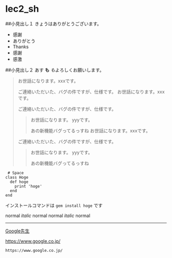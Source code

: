 # lec2_sh

##小見出し１
きょうはありがとうございます。

- 感謝
- ありがとう
- Thanks
- 感謝
 -  感激

##小見出し２
あす **も** *も*よろしくお願いします。
> お世話になります。xxxです。
> 
> ご連絡いただいた、バグの件ですが、仕様です。
> お世話になります。xxxです。
> 
> ご連絡いただいた、バグの件ですが、仕様です。
>> お世話になります。 yyyです。
>> 
>> あの新機能バグってるっすね
> お世話になります。xxxです。
> 
> ご連絡いただいた、バグの件ですが、仕様です。
>> お世話になります。 yyyです。
>> 
>> あの新機能バグってるっすね

     # Space
    class Hoge
      def hoge
        print 'hoge'
      end
    end
    
 インストールコマンドは `gem install hoge` です
 
 normal *italic* normal
normal _italic_ normal
***
[Google先生](https://www.google.co.jp/)

https://www.google.co.jp/

    https://www.google.co.jp/

